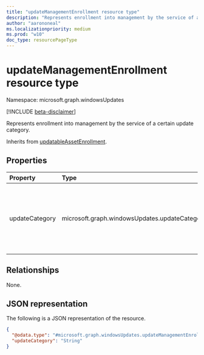 ```yaml
---
title: "updateManagementEnrollment resource type"
description: "Represents enrollment into management by the service of a certain update category."
author: "aarononeal"
ms.localizationpriority: medium
ms.prod: "w10"
doc_type: resourcePageType
---
```


# updateManagementEnrollment resource type

Namespace: microsoft.graph.windowsUpdates

[!INCLUDE [beta-disclaimer](../../includes/beta-disclaimer.md)]

Represents enrollment into management by the service of a certain update category.

Inherits from [updatableAssetEnrollment](../resources/windowsupdates-updatableassetenrollment.md).

## Properties
|Property|Type|Description|
|:---|:---|:---|
|updateCategory|microsoft.graph.windowsUpdates.updateCategory|The category of updates that the service manages. Supports a subset of the values for **updateCategory**. Possible values are: `feature`, `unknownFutureValue`.|

## Relationships
None.

## JSON representation
The following is a JSON representation of the resource.
<!-- {
  "blockType": "resource",
  "@odata.type": "microsoft.graph.windowsUpdates.updateManagementEnrollment"
}
-->
``` json
{
  "@odata.type": "#microsoft.graph.windowsUpdates.updateManagementEnrollment",
  "updateCategory": "String"
}
```

